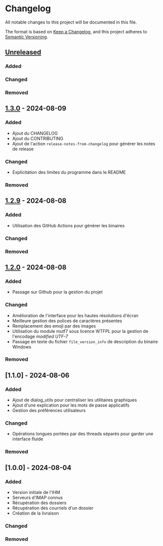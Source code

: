 # Changelog

All notable changes to this project will be documented in this file.

The format is based on [Keep a Changelog](https://keepachangelog.com/en/1.1.0/),
and this project adheres to [Semantic Versioning](https://semver.org/spec/v2.0.0.html).

## [Unreleased]

### Added

### Changed

### Removed

## [1.3.0] - 2024-08-09

### Added

- Ajout du CHANGELOG
- Ajout du CONTRIBUTING
- Ajout de l'action `release-notes-from-changelog` pour générer les notes de release

### Changed

- Explicitation des limites du programme dans le README

### Removed

## [1.2.9] - 2024-08-08

### Added

- Utilisation des GitHub Actions pour générer les binaires

### Changed

### Removed

## [1.2.0] - 2024-08-08

### Added

- Passage sur Github pour la gestion du projet

### Changed

- Amélioration de l'interface pour les hautes résolutions d'écran
- Meilleure gestion des polices de caractères présentes
- Remplacement des emoji par des images
- Utilisation du module mutf7 sous licence WTFPL pour la gestion de l'encodage _modified UTF-7_
- Passage en texte du fichier `file_version_info` de description du binaire Windows

### Removed

## [1.1.0] - 2024-08-06

### Added

- Ajout de dialog_utils pour centraliser les utilitaires graphiques
- Ajout d'une explication pour les mots de passe applicatifs
- Gestion des préférences utilisateurs

### Changed

- Opérations longues portées par des threads séparés pour garder une interface fluide

### Removed

## [1.0.0] - 2024-08-04

### Added

- Version initiale de l'IHM
- Serveurs d'IMAP connus
- Récupération des dossiers
- Récupération des courriels d'un dossier
- Création de la livraison

### Changed

### Removed

[Unreleased]: https://github.com/CSchoel/release-notes-from-changelog/compare/v1.3.0..HEAD
[1.3.0]: https://github.com/CSchoel/release-notes-from-changelog/compare/v1.2.9..v1.3.0
[1.2.9]: https://github.com/CSchoel/release-notes-from-changelog/compare/v1.2.0..v1.3.9
[1.2.0]: https://github.com/CSchoel/release-notes-from-changelog/releases/tag/v1.2.0
